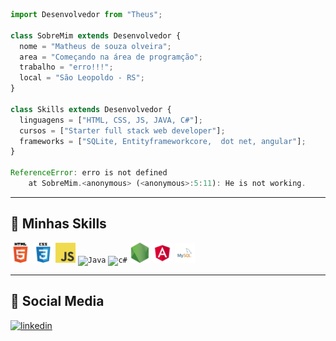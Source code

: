 ```js
import Desenvolvedor from "Theus";

class SobreMim extends Desenvolvedor {
  nome = "Matheus de souza olveira";
  area = "Começando na área de programção";
  trabalho = "erro!!!";
  local = "São Leopoldo - RS";
}

class Skills extends Desenvolvedor {
  linguagens = ["HTML, CSS, JS, JAVA, C#"];
  cursos = ["Starter full stack web developer"];
  frameworks = ["SQLite, Entityframeworkcore,  dot net, angular"];
}

ReferenceError: erro is not defined
    at SobreMim.<anonymous> (<anonymous>:5:11): He is not working. 
```
---

## 🚀 Minhas Skills

<code><img height="32" src="https://raw.githubusercontent.com/github/explore/80688e429a7d4ef2fca1e82350fe8e3517d3494d/topics/html/html.png" alt="HTML5"/></code>
<code><img height="32" src="https://raw.githubusercontent.com/github/explore/80688e429a7d4ef2fca1e82350fe8e3517d3494d/topics/css/css.png" alt="CSS"/></code>
<code><img height="32" src="https://raw.githubusercontent.com/github/explore/80688e429a7d4ef2fca1e82350fe8e3517d3494d/topics/javascript/javascript.png" alt="Javascript"/></code>
<code><img height="32" src="https://seeklogo.com/images/J/java-logo-7833D1D21A-seeklogo.com.png" alt="Java"/></code>
<code><img height="32" src="https://growiz.com.br/wp-content/uploads/2020/08/kisspng-c-programming-language-logo-microsoft-visual-stud-atlas-portfolio-5b899192d7c600.1628571115357423548838.png" alt="c#"/></code>
<code><img height="32" src="https://raw.githubusercontent.com/github/explore/80688e429a7d4ef2fca1e82350fe8e3517d3494d/topics/nodejs/nodejs.png" alt="Nodejs"/></code>
<code><img height="32" src="https://raw.githubusercontent.com/github/explore/80688e429a7d4ef2fca1e82350fe8e3517d3494d/topics/angular/angular.png" alt="Angular"/></code>
<code><img height="32" src="https://raw.githubusercontent.com/github/explore/80688e429a7d4ef2fca1e82350fe8e3517d3494d/topics/mysql/mysql.png" alt="MySQL"/></code>

---
## 💼 Social Media
<a href="https://www.linkedin.com/in/matheus-oliveira-25092228a/"><img  src="https://img.freepik.com/vetores-premium/logotipo-linkedin_578229-227.jpg?w=740" alt="linkedin" width="50" height="50" ></a>
